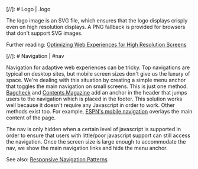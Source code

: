 [//]: # Logo | .logo

The logo image is an SVG file, which ensures that the logo displays crisply even on high resolution displays. A PNG fallback is provided for browsers that don't support SVG images.

Further reading: [Optimizing Web Experiences for High Resolution Screens](http://bradfrostweb.com/blog/mobile/hi-res-optimization)


[//]: # Navigation | #nav

Navigation for adaptive web experiences can be tricky. Top navigations are typical on desktop sites, but mobile screen sizes don't give us the luxury of space. We're dealing with this situation by creating a simple menu anchor that toggles the main navigation on small screens. This is just one method. [Bagcheck](http://bagcheck.com/) and [Contents Magazine](http://contentsmagazine.com) add an anchor in the header that jumps users to the navigation which is placed in the footer. This solution works well because it doesn't require any Javascript in order to work. Other methods exist too. For example, [ESPN's mobile navigation](http://m.espn.com) overlays the main content of the page.

The nav is only hidden when a certain level of javascript is supported in order to ensure that users with little/poor javascript support can still access the navigation. Once the screen size is large enough to accommodate the nav, we show the main navigation links and hide the menu anchor.

See also: [Responsive Navigation Patterns](http://bradfrostweb.com/blog/web/responsive-nav-patterns)
